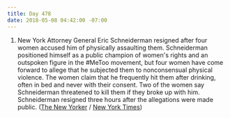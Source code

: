 ```yaml
---
title: Day 478
date: 2018-05-08 04:42:00 -07:00
---
```


1. New York Attorney General Eric Schneiderman resigned after four women accused him of physically assaulting them. Schneiderman positioned himself as a public champion of women's rights and an outspoken figure in the #MeToo movement, but four women have come forward to allege that he subjected them to nonconsensual physical violence. The women claim that he frequently hit them after drinking, often in bed and never with their consent. Two of the women say Schneiderman threatened to kill them if they broke up with him. Schneiderman resigned three hours after the allegations were made public. ([The New Yorker](https://www.newyorker.com/news/news-desk/four-women-accuse-new-yorks-attorney-general-of-physical-abuse) / [New York Times](https://www.nytimes.com/2018/05/07/nyregion/new-york-attorney-general-eric-schneiderman-abuse.html))